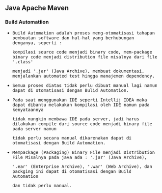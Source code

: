 ## Java Apache Maven

### Build Automatiion

- <samp>Build Automation adalah proses meng-otomatisasi tahapan pembuatan software dan hal-hal yang berhubungan denganya, seperti :</samp>
  
  <samp>kompilasi source code menjadi binary code, mem-package binary code menjadi distribution file misalnya dari file '.class'</samp>
  
  <samp>menjadi '.jar' (Java Archive), membuat dokumentasi, menjalankan automated test hingga manajemen dependency.</samp>

- <samp>Semua proses diatas tidak perlu dibuat manual lagi namun dapat di otomatisasi dengan Bulid Automation.</samp>
  
- <samp>Pada saat menggunakan IDE seperti Intellij IDEA maka dapat dibantu melakukan kompilasi oleh IDE namun pada kenyataannya </samp>
  
  <samp>tidak mungkin membawa IDE pada server, jadi harus dilakukan compile dari source code menjadi binary file pada server namun </samp>
  
  <samp>tidak perlu secara manual dikarenakan dapat di otomatisasi dengan Build Automation.</samp>
  
- <samp>Mempackage (Packaging) Binary File menjadi Distribution File Misalnya pada java ada : '.jar' (Java Archive),</samp>

  <samp>'.ear' (Enterprise Archive), '.war' (Web Archive), dan packging ini dapat di otomatisasi dengan Build Automation</samp>
  
  <samp>dan tidak perlu manual.</samp>
